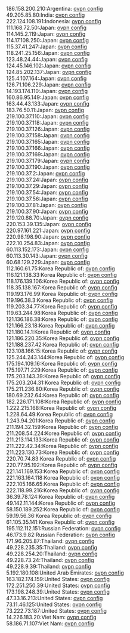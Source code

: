 186.158.200.210:Argentina: [ovpn config](vpn/186_158_200_210.ovpn)  
49.205.85.80:India: [ovpn config](vpn/49_205_85_80.ovpn)  
222.124.108.191:Indonesia: [ovpn config](vpn/222_124_108_191.ovpn)  
111.168.72.50:Japan: [ovpn config](vpn/111_168_72_50.ovpn)  
114.145.2.119:Japan: [ovpn config](vpn/114_145_2_119.ovpn)  
114.17.108.250:Japan: [ovpn config](vpn/114_17_108_250.ovpn)  
115.37.41.247:Japan: [ovpn config](vpn/115_37_41_247.ovpn)  
118.241.25.156:Japan: [ovpn config](vpn/118_241_25_156.ovpn)  
123.48.24.44:Japan: [ovpn config](vpn/123_48_24_44.ovpn)  
124.45.146.102:Japan: [ovpn config](vpn/124_45_146_102.ovpn)  
124.85.202.137:Japan: [ovpn config](vpn/124_85_202_137.ovpn)  
125.4.107.164:Japan: [ovpn config](vpn/125_4_107_164.ovpn)  
126.71.106.229:Japan: [ovpn config](vpn/126_71_106_229.ovpn)  
14.193.174.110:Japan: [ovpn config](vpn/14_193_174_110.ovpn)  
160.86.95.149:Japan: [ovpn config](vpn/160_86_95_149.ovpn)  
163.44.43.133:Japan: [ovpn config](vpn/163_44_43_133.ovpn)  
183.76.50.11:Japan: [ovpn config](vpn/183_76_50_11.ovpn)  
219.100.37.110:Japan: [ovpn config](vpn/219_100_37_110.ovpn)  
219.100.37.118:Japan: [ovpn config](vpn/219_100_37_118.ovpn)  
219.100.37.126:Japan: [ovpn config](vpn/219_100_37_126.ovpn)  
219.100.37.158:Japan: [ovpn config](vpn/219_100_37_158.ovpn)  
219.100.37.165:Japan: [ovpn config](vpn/219_100_37_165.ovpn)  
219.100.37.166:Japan: [ovpn config](vpn/219_100_37_166.ovpn)  
219.100.37.169:Japan: [ovpn config](vpn/219_100_37_169.ovpn)  
219.100.37.179:Japan: [ovpn config](vpn/219_100_37_179.ovpn)  
219.100.37.190:Japan: [ovpn config](vpn/219_100_37_190.ovpn)  
219.100.37.2:Japan: [ovpn config](vpn/219_100_37_2.ovpn)  
219.100.37.24:Japan: [ovpn config](vpn/219_100_37_24.ovpn)  
219.100.37.29:Japan: [ovpn config](vpn/219_100_37_29.ovpn)  
219.100.37.54:Japan: [ovpn config](vpn/219_100_37_54.ovpn)  
219.100.37.56:Japan: [ovpn config](vpn/219_100_37_56.ovpn)  
219.100.37.81:Japan: [ovpn config](vpn/219_100_37_81.ovpn)  
219.100.37.90:Japan: [ovpn config](vpn/219_100_37_90.ovpn)  
219.120.88.70:Japan: [ovpn config](vpn/219_120_88_70.ovpn)  
220.153.39.135:Japan: [ovpn config](vpn/220_153_39_135.ovpn)  
220.97.161.221:Japan: [ovpn config](vpn/220_97_161_221.ovpn)  
220.98.198.90:Japan: [ovpn config](vpn/220_98_198_90.ovpn)  
222.10.254.83:Japan: [ovpn config](vpn/222_10_254_83.ovpn)  
60.113.152.173:Japan: [ovpn config](vpn/60_113_152_173.ovpn)  
60.113.30.143:Japan: [ovpn config](vpn/60_113_30_143.ovpn)  
60.68.129.229:Japan: [ovpn config](vpn/60_68_129_229.ovpn)  
112.160.61.75:Korea Republic of: [ovpn config](vpn/112_160_61_75.ovpn)  
116.121.138.33:Korea Republic of: [ovpn config](vpn/116_121_138_33.ovpn)  
118.176.139.106:Korea Republic of: [ovpn config](vpn/118_176_139_106.ovpn)  
118.35.138.167:Korea Republic of: [ovpn config](vpn/118_35_138_167.ovpn)  
119.193.176.99:Korea Republic of: [ovpn config](vpn/119_193_176_99.ovpn)  
119.196.38.3:Korea Republic of: [ovpn config](vpn/119_196_38_3.ovpn)  
119.203.34.77:Korea Republic of: [ovpn config](vpn/119_203_34_77.ovpn)  
119.63.244.98:Korea Republic of: [ovpn config](vpn/119_63_244_98.ovpn)  
121.136.186.38:Korea Republic of: [ovpn config](vpn/121_136_186_38.ovpn)  
121.166.23.18:Korea Republic of: [ovpn config](vpn/121_166_23_18.ovpn)  
121.180.14.1:Korea Republic of: [ovpn config](vpn/121_180_14_1.ovpn)  
121.186.220.35:Korea Republic of: [ovpn config](vpn/121_186_220_35.ovpn)  
121.188.237.42:Korea Republic of: [ovpn config](vpn/121_188_237_42.ovpn)  
123.108.166.15:Korea Republic of: [ovpn config](vpn/123_108_166_15.ovpn)  
125.244.243.144:Korea Republic of: [ovpn config](vpn/125_244_243_144.ovpn)  
175.194.109.16:Korea Republic of: [ovpn config](vpn/175_194_109_16.ovpn)  
175.197.71.229:Korea Republic of: [ovpn config](vpn/175_197_71_229.ovpn)  
175.203.143.39:Korea Republic of: [ovpn config](vpn/175_203_143_39.ovpn)  
175.203.204.31:Korea Republic of: [ovpn config](vpn/175_203_204_31.ovpn)  
175.211.236.80:Korea Republic of: [ovpn config](vpn/175_211_236_80.ovpn)  
180.69.232.64:Korea Republic of: [ovpn config](vpn/180_69_232_64.ovpn)  
182.226.171.108:Korea Republic of: [ovpn config](vpn/182_226_171_108.ovpn)  
1.222.215.168:Korea Republic of: [ovpn config](vpn/1_222_215_168.ovpn)  
1.228.64.49:Korea Republic of: [ovpn config](vpn/1_228_64_49.ovpn)  
1.243.94.201:Korea Republic of: [ovpn config](vpn/1_243_94_201.ovpn)  
211.194.32.159:Korea Republic of: [ovpn config](vpn/211_194_32_159.ovpn)  
211.208.54.224:Korea Republic of: [ovpn config](vpn/211_208_54_224.ovpn)  
211.213.114.133:Korea Republic of: [ovpn config](vpn/211_213_114_133.ovpn)  
211.222.42.34:Korea Republic of: [ovpn config](vpn/211_222_42_34.ovpn)  
211.223.130.73:Korea Republic of: [ovpn config](vpn/211_223_130_73.ovpn)  
220.70.74.83:Korea Republic of: [ovpn config](vpn/220_70_74_83.ovpn)  
220.77.95.192:Korea Republic of: [ovpn config](vpn/220_77_95_192.ovpn)  
221.141.169.153:Korea Republic of: [ovpn config](vpn/221_141_169_153.ovpn)  
221.163.164.118:Korea Republic of: [ovpn config](vpn/221_163_164_118.ovpn)  
222.105.166.65:Korea Republic of: [ovpn config](vpn/222_105_166_65.ovpn)  
222.118.99.216:Korea Republic of: [ovpn config](vpn/222_118_99_216.ovpn)  
36.39.78.124:Korea Republic of: [ovpn config](vpn/36_39_78_124.ovpn)  
49.142.11.144:Korea Republic of: [ovpn config](vpn/49_142_11_144.ovpn)  
58.150.189.252:Korea Republic of: [ovpn config](vpn/58_150_189_252.ovpn)  
59.19.56.36:Korea Republic of: [ovpn config](vpn/59_19_56_36.ovpn)  
61.105.35.141:Korea Republic of: [ovpn config](vpn/61_105_35_141.ovpn)  
195.112.112.151:Russian Federation: [ovpn config](vpn/195_112_112_151.ovpn)  
46.173.9.82:Russian Federation: [ovpn config](vpn/46_173_9_82.ovpn)  
171.96.205.87:Thailand: [ovpn config](vpn/171_96_205_87.ovpn)  
49.228.235.35:Thailand: [ovpn config](vpn/49_228_235_35.ovpn)  
49.228.254.20:Thailand: [ovpn config](vpn/49_228_254_20.ovpn)  
49.228.73.24:Thailand: [ovpn config](vpn/49_228_73_24.ovpn)  
49.228.9.39:Thailand: [ovpn config](vpn/49_228_9_39.ovpn)  
5.192.180.108:United Arab Emirates: [ovpn config](vpn/5_192_180_108.ovpn)  
163.182.174.159:United States: [ovpn config](vpn/163_182_174_159.ovpn)  
172.251.250.39:United States: [ovpn config](vpn/172_251_250_39.ovpn)  
173.198.248.39:United States: [ovpn config](vpn/173_198_248_39.ovpn)  
47.33.16.213:United States: [ovpn config](vpn/47_33_16_213.ovpn)  
73.11.46.125:United States: [ovpn config](vpn/73_11_46_125.ovpn)  
73.222.73.187:United States: [ovpn config](vpn/73_222_73_187.ovpn)  
14.226.183.20:Viet Nam: [ovpn config](vpn/14_226_183_20.ovpn)  
58.186.71.107:Viet Nam: [ovpn config](vpn/58_186_71_107.ovpn)  
